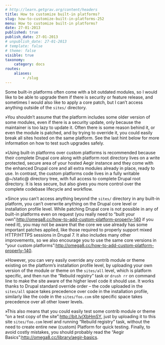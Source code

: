 ```yaml
---
# http://learn.getgrav.org/content/headers
title: How to customize built-in platforms?
slug: how-to-customize-built-in-platforms-252
menu: How to customize built-in platforms?
date: 27-01-2013
published: true
publish_date: 27-01-2013
# unpublish_date: 27-01-2013
# template: false
# theme: false
visible: true
taxonomy:
    category: docs
routes:
    aliases:
        - /slug
---
```


Some built-in platforms often come with a bit outdated modules, so I would like to be able to upgrade them if there is security or feature release, and sometimes I would also like to apply a core patch, but I can’t access anything outside of the `sites/` directory.

<a name="customize-a0"></a>

»You shouldn’t assume that the platform includes some older version of some modules, even if there is a security update, only because the maintainer is too lazy to update it. Often there is some reason behind it, or even the module is patched, and by trying to override it, you could easily break all sites hosted on the same platform. See the last hint below for more information on how to test such upgrades safely.

<a name="customize-a1"></a>

»Using built-in platforms over custom platforms is recommended because their complete Drupal core along with platform root directory lives on a write protected, secure area of your hosted Aegir instance and they come with the enhanced Drupal core and all extra modules already in place, ready to use. In contrast, the custom platforms code lives in a fully writable @~/static@ directory tree, with full access to complete Drupal root directory. It is less secure, but also gives you more control over the complete codebase lifecycle and workflow.

<a name="customize-a2"></a>

»Since you can’t access anything beyond the `sites/` directory in any built-in platform, you can’t overwrite anything on the Drupal core level or installation profile level. While patching Drupal core is not possible in any of built-in platforms even on request (you really need to “built your own”:http://omega8.cc/how-to-add-custom-platform-properly-140 if you need it), you may not be aware that the core we use already has some important patches applied, like those required to properly support mixed HTTP/HTTPS sessions in Drupal 7. It also includes many other improvements, so we also encourage you to use the same core versions in “your custom platforms”:http://omega8.cc/how-to-add-custom-platform-properly-140.

<a name="customize-a3"></a>

»However, you can very easily override any contrib module or theme existing on the platform’s installation profile level, by uploading your own version of the module or theme on the `sites/all` level, which is platform specific, and then run the “Rebuild registry” task or `drush rr` on command line to make the site aware of the higher level code it should use. It works thanks to Drupal standard override order – the code uploaded in the `sites/all` space takes precedence over code in the installation profile, similarly like the code in the `sites/foo.com` site specific space takes precedence over all other lower levels.

<a name="customize-a4"></a>

»This also means that you could easily test some contrib module or theme “on a test copy of the site”:http://bit.ly/XbHmSY, just by uploading it to this site `sites/foo.com` level and running “Rebuild registry” task, without the need to create entire new (custom) Platform for quick testing. Finally, to avoid costly mistakes, you should probably read the “Aegir Basics”:http://omega8.cc/library/aegir-basics.